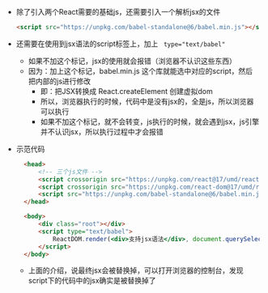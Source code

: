 - 除了引入两个React需要的基础js，还需要引入一个解析jsx的文件
  ```html
  <script src="https://unpkg.com/babel-standalone@6/babel.min.js"></script>
  ```

- 还需要在使用到jsx语法的script标签上，加上 ` type="text/babel"`
  - 如果不加这个标记，jsx的使用就会报错（浏览器不认识这些东西）
  - 因为：加上这个标记，babel.min.js 这个库就能选中对应的script，然后把内部的js进行修改
    - 即：把JSX转换成 React.createElement 创建虚拟dom
    - 所以，浏览器执行的时候，代码中是没有jsx的，全是js，所以浏览器可以执行
    - 如果不加这个标记，就不会转变，js执行的时候，就会遇到jsx，js引擎并不认识jsx，所以执行过程中才会报错

  
- 示范代码
  ```html
    <head>
        <!-- 三个js文件 -->
        <script crossorigin src="https://unpkg.com/react@17/umd/react.development.js"></script>
        <script crossorigin src="https://unpkg.com/react-dom@17/umd/react-dom.development.js"></script>
        <script src="https://unpkg.com/babel-standalone@6/babel.min.js"></script>
    </head>

    <body>
        <div class="root"></div>
        <script type="text/babel">
            ReactDOM.render(<div>支持jsx语法</div>, document.querySelector('.root'))
        </script>
    </body>
  ```

  - 上面的介绍，说最终jsx会被替换掉，可以打开浏览器的控制台，发现script下的代码中的jsx确实是被替换掉了